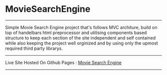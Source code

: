 # MovieSearchEngine

---

Simple Movie Search Engine project that's follows MVC architure, build on top of handelbars html preprocessor and utilising components based structure to keep each section of the site independent and self contained while also keeping the project well orginized and by using only the upmost required third party librarys.

---

Live Site Hosted On Github Pages : [Movie Search Engine](https://dharmeshgurnani.github.io/MovieSearchEngine)

---
